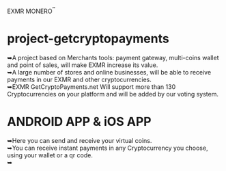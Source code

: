 EXMR MONERO<sup>℠</sup>
# project-getcryptopayments
➥A project based on Merchants tools: payment gateway, multi-coins wallet and point of sales, will make EXMR increase its value.<br> 
➥A large number of stores and online businesses, will be able to receive payments in our EXMR and other cryptocurrencies.<br>
➥EXMR GetCryptoPayments.net Will support more than 130 Cryptocurrencies on your platform and will be added by our voting system.<br>

# ANDROID APP & iOS APP<br>
➥Here you can send and receive your virtual coins.<br>
➥You can receive instant payments in any Cryptocurrency you choose, using your wallet or a qr code. <br>
➥
# <br>

